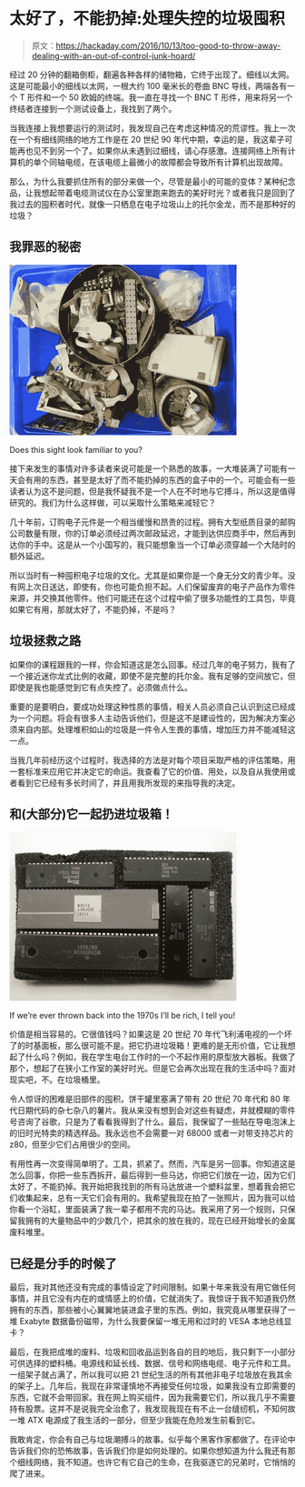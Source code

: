 # 太好了，不能扔掉:处理失控的垃圾囤积

> 原文：<https://hackaday.com/2016/10/13/too-good-to-throw-away-dealing-with-an-out-of-control-junk-hoard/>

经过 20 分钟的翻箱倒柜，翻遍各种各样的储物箱，它终于出现了。细线以太网。这是可能最小的细线以太网，一根大约 100 毫米长的卷曲 BNC 导线，两端各有一个 T 形件和一个 50 欧姆的终端。我一直在寻找一个 BNC T 形件，用来将另一个终结者连接到一个测试设备上，我找到了两个。

当我连接上我想要运行的测试时，我发现自己在考虑这种情况的荒谬性。我上一次在一个有细线网络的地方工作是在 20 世纪 90 年代中期，幸运的是，我这辈子可能再也见不到另一个了。如果你从未遇到过细线，请心存感激。连接网络上所有计算机的单个同轴电缆，在该电缆上最微小的故障都会导致所有计算机出现故障。

那么，为什么我要抓住所有的部分来做一个，尽管是最小的可能的变体？某种纪念品，让我想起带着电缆测试仪在办公室里跑来跑去的美好时光？或者我只是回到了我过去的囤积者时代，就像一只栖息在电子垃圾山上的托尔金龙，而不是那种好的垃圾？

## 我罪恶的秘密

[![Does this sight look familiar to you?](img/e082676ddf091036b9fc3ce798f8c3c9.png)](https://hackaday.com/wp-content/uploads/2016/09/box-of-junk.jpg)

Does this sight look familiar to you?

接下来发生的事情对许多读者来说可能是一个熟悉的故事，一大堆装满了可能有一天会有用的东西，甚至是太好了而不能扔掉的东西的盒子中的一个。可能会有一些读者认为这不是问题，但是我怀疑我不是一个人在不时地与它搏斗，所以这是值得研究的。我们为什么这样做，可以采取什么策略来减轻它？

几十年前，订购电子元件是一个相当缓慢和昂贵的过程。拥有大型纸质目录的邮购公司数量有限，你的订单必须经过两次邮政延迟，才能到达供应商手中，然后再到达你的手中。这是从一个小国写的，我只能想象当一个订单必须穿越一个大陆时的额外延迟。

所以当时有一种囤积电子垃圾的文化。尤其是如果你是一个身无分文的青少年。没有网上次日送达，即使有，你也可能负担不起。人们保留废弃的电子产品作为零件来源，并交换其他零件。他们可能还在这个过程中偷了很多功能性的工具包，毕竟如果它有用，那就太好了，不能扔掉，不是吗？

## 垃圾拯救之路

如果你的课程跟我的一样，你会知道这是怎么回事。经过几年的电子努力，我有了一个接近迷你龙式比例的收藏，即使不是完整的托尔金。我有足够的空间放它，但即使是我也能感觉到它有点失控了。必须做点什么。

重要的是要明白，要成功处理这种性质的事情，相关人员必须自己认识到这已经成为一个问题。将会有很多人主动告诉他们，但是这不是建设性的，因为解决方案必须来自内部。处理堆积如山的垃圾是一件令人生畏的事情，增加压力并不能减轻这一点。

当我几年前经历这个过程时，我选择的方法是对每个项目采取严格的评估策略，用一套标准来应用它并决定它的命运。我查看了它的价值、用处，以及自从我使用或者看到它已经有多长时间了，并且用我所发现的来指导我的决定。

## 和(大部分)它一起扔进垃圾箱！

[![If we're ever thrown back into the 1970s I'll be rich, I tell you!](img/020a029ce8c3e7819398e6d3311174d9.png)](https://hackaday.com/wp-content/uploads/2016/09/junk-chips.jpg)

If we’re ever thrown back into the 1970s I’ll be rich, I tell you!

价值是相当容易的。它很值钱吗？如果这是 20 世纪 70 年代飞利浦电视的一个坏了的时基面板，那么很可能不是。把它扔进垃圾箱！更难的是无形价值，它让我想起了什么吗？例如，我在学生电台工作时的一个不起作用的原型放大器板。我做了那个，想起了在狭小工作室的美好时光。但是它会再次出现在我的生活中吗？面对现实吧，不。在垃圾桶里。

令人惊讶的困难是旧部件的囤积。饼干罐里塞满了带有 20 世纪 70 年代和 80 年代日期代码的杂七杂八的薯片。我从来没有想到会对这些有疑虑，并就模糊的零件号咨询了谷歌，只是为了看看我得到了什么。最后，我保留了一些贴在导电泡沫上的旧时光特卖的精选样品。我永远也不会需要一对 68000 或者一对带支持芯片的 z80，但至少它们占用很少的空间。

有用性再一次变得简单明了。工具，抓紧了。然而，汽车是另一回事。你知道这是怎么回事，你把一些东西拆开，最后得到一些马达，你把它们放在一边，因为它们太好了，不能扔掉。我开始把我找到的所有马达放进一个塑料盆里，想着我会把它们收集起来，总有一天它们会有用的。我希望我现在拍了一张照片，因为我可以给你看一个浴缸，里面装满了我一辈子都用不完的马达。我采用了另一个规则，只保留我拥有的大量物品中的少数几个，把其余的放在我的，现在已经开始增长的金属废料堆里。

## 已经是分手的时候了

最后，我对其他还没有完成的事情设定了时间限制。如果十年来我没有用它做任何事情，并且它没有内在的或情感上的价值，它就消失了。我惊讶于我不知道我仍然拥有的东西，那些被小心翼翼地装进盒子里的东西。例如，我究竟从哪里获得了一堆 Exabyte 数据备份磁带，为什么我要保留一堆无用和过时的 VESA 本地总线显卡？

最后，在我把成堆的废料、垃圾和回收品运到各自的目的地后，我只剩下一小部分可供选择的塑料桶。电源线和延长线、数据、信号和网络电缆、电子元件和工具。一组架子就占满了，所以我可以把 21 世纪生活的所有其他非电子垃圾放在我其余的架子上。几年后，我现在非常谨慎地不再接受任何垃圾，如果我没有立即需要的东西，它就不会带回家。我在网上购买组件，因为我需要它们，所以我几乎不需要持有股票。这并不是说我完全治愈了，我发现我现在有不止一台缝纫机，不知何故一堆 ATX 电源成了我生活的一部分，但至少我能在危险发生前看到它。

我敢肯定，你会有自己与垃圾潮搏斗的故事。似乎每个黑客作家都做了。在评论中告诉我们你的恐怖故事，告诉我们你是如何处理的。如果你想知道为什么我还有那个细线网络，我不知道。也许它有它自己的生命，在我驱逐它的兄弟时，它悄悄的爬了进来。